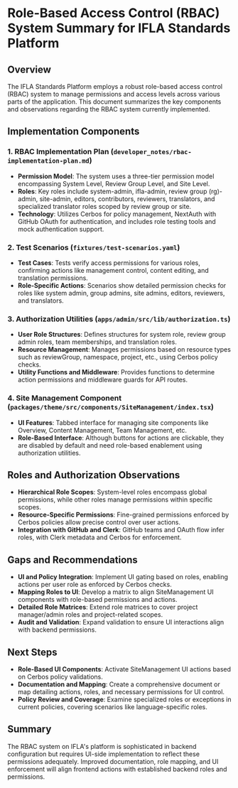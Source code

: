 # Role-Based Access Control (RBAC) System Summary for IFLA Standards Platform

## Overview
The IFLA Standards Platform employs a robust role-based access control (RBAC) system to manage permissions and access levels across various parts of the application. This document summarizes the key components and observations regarding the RBAC system currently implemented.

## Implementation Components

### 1. RBAC Implementation Plan (`developer_notes/rbac-implementation-plan.md`)
- **Permission Model**: The system uses a three-tier permission model encompassing System Level, Review Group Level, and Site Level.
- **Roles**: Key roles include system-admin, ifla-admin, review group (rg)-admin, site-admin, editors, contributors, reviewers, translators, and specialized translator roles scoped by review group or site.
- **Technology**: Utilizes Cerbos for policy management, NextAuth with GitHub OAuth for authentication, and includes role testing tools and mock authentication support.

### 2. Test Scenarios (`fixtures/test-scenarios.yaml`)
- **Test Cases**: Tests verify access permissions for various roles, confirming actions like management control, content editing, and translation permissions.
- **Role-Specific Actions**: Scenarios show detailed permission checks for roles like system admin, group admins, site admins, editors, reviewers, and translators.

### 3. Authorization Utilities (`apps/admin/src/lib/authorization.ts`)
- **User Role Structures**: Defines structures for system role, review group admin roles, team memberships, and translation roles.
- **Resource Management**: Manages permissions based on resource types such as reviewGroup, namespace, project, etc., using Cerbos policy checks.
- **Utility Functions and Middleware**: Provides functions to determine action permissions and middleware guards for API routes.

### 4. Site Management Component (`packages/theme/src/components/SiteManagement/index.tsx`)
- **UI Features**: Tabbed interface for managing site components like Overview, Content Management, Team Management, etc.
- **Role-Based Interface**: Although buttons for actions are clickable, they are disabled by default and need role-based enablement using authorization utilities.

## Roles and Authorization Observations
- **Hierarchical Role Scopes**: System-level roles encompass global permissions, while other roles manage permissions within specific scopes.
- **Resource-Specific Permissions**: Fine-grained permissions enforced by Cerbos policies allow precise control over user actions.
- **Integration with GitHub and Clerk**: GitHub teams and OAuth flow infer roles, with Clerk metadata and Cerbos for enforcement.

## Gaps and Recommendations
- **UI and Policy Integration**: Implement UI gating based on roles, enabling actions per user role as enforced by Cerbos checks.
- **Mapping Roles to UI**: Develop a matrix to align SiteManagement UI components with role-based permissions and actions.
- **Detailed Role Matrices**: Extend role matrices to cover project manager/admin roles and project-related scopes.
- **Audit and Validation**: Expand validation to ensure UI interactions align with backend permissions.

## Next Steps
- **Role-Based UI Components**: Activate SiteManagement UI actions based on Cerbos policy validations.
- **Documentation and Mapping**: Create a comprehensive document or map detailing actions, roles, and necessary permissions for UI control.
- **Policy Review and Coverage**: Examine specialized roles or exceptions in current policies, covering scenarios like language-specific roles.

## Summary
The RBAC system on IFLA's platform is sophisticated in backend configuration but requires UI-side implementation to reflect these permissions adequately. Improved documentation, role mapping, and UI enforcement will align frontend actions with established backend roles and permissions.
